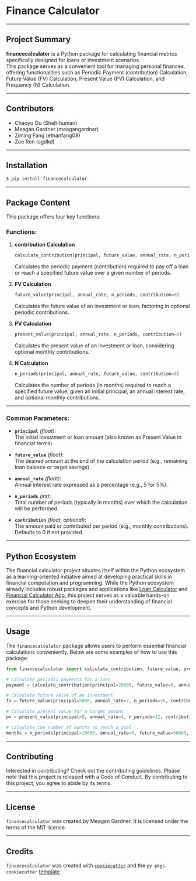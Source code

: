 # **Finance Calculator**

---

## Project Summary

**financecalculator** is a Python package for calculating financial metrics specifically designed for loans or investment scenarios.  
This package serves as a convenient tool for managing personal finances, offering functionalities such as Periodic Payment (contribution) Calculation, Future Value (FV) Calculation, Present Value (PV) Calculation, and Frequency (N) Calculation.

---

## Contributors

- Chaoyu Ou (Shell-human)  
- Meagan Gardner (meagangardner)  
- Ziming Fang (ethanfang08)  
- Zoe Ren (sgdkd)  

---

## Installation

```bash
$ pip install financecalculator
```

---

## Package Content

This package offers four key functions:  

### **Functions:**

1. **contribution Calculation**  
   ```python
   calculate_contribution(principal, future_value, annual_rate, n_periods)
   ```
   Calculates the periodic payment (contribution) required to pay off a loan or reach a specified future value over a given number of periods.

2. **FV Calculation**  
   ```python
   future_value(principal, annual_rate, n_periods, contribution=0)
   ```
   Calculates the future value of an investment or loan, factoring in optional periodic contributions.

3. **PV Calculation**  
   ```python
   present_value(principal, annual_rate, n_periods, contribution=0)
   ```
   Calculates the present value of an investment or loan, considering optional monthly contributions.

4. **N Calculation**  
   ```python
   n_periods(principal, annual_rate, future_value, contribution=0)
   ```
   Calculates the number of periods (in months) required to reach a specified future value, given an initial principal, an annual interest rate, and optional monthly contributions.

---

### **Common Parameters:**

- **`principal`** *(float)*:  
  The initial investment or loan amount (also known as Present Value in financial terms).

- **`future_value`** *(float)*:  
  The desired amount at the end of the calculation period (e.g., remaining loan balance or target savings).

- **`annual_rate`** *(float)*:  
  Annual interest rate expressed as a percentage (e.g., 5 for 5%).

- **`n_periods`** *(int)*:  
  Total number of periods (typically in months) over which the calculation will be performed.

- **`contribution`** *(float, optional)*:  
  The amount paid or contributed per period (e.g., monthly contributions). Defaults to 0 if not provided.

---

## Python Ecosystem

The financial calculator project situates itself within the Python ecosystem as a learning-oriented initiative aimed at developing practical skills in financial computation and programming. While the Python ecosystem already includes robust packages and applications like [Loan Calculator](https://github.com/yanomateus/loan-calculator) and [Financial Calculator App](https://github.com/dilumdesilva/Financial-Calculator-App), this project serves as a valuable hands-on exercise for those seeking to deepen their understanding of financial concepts and Python development.

---

## Usage

The `financecalculator` package allows users to perform essential financial calculations conveniently. Below are some examples of how to use this package:

```python
from financecalculator import calculate_contribution, future_value, present_value, n_periods

# Calculate periodic payments for a loan
payment = calculate_contribution(principal=20000, future_value=0, annual_rate=5, n_periods=24)

# Calculate future value of an investment
fv = future_value(principal=5000, annual_rate=7, n_periods=36, contribution=200)

# Calculate present value for a target amount
pv = present_value(principal=0, annual_rate=4, n_periods=12, contribution=500)

# Calculate the number of months to reach a goal
months = n_periods(principal=10000, annual_rate=6, future_value=50000, contribution=300)
```

---

## Contributing

Interested in contributing? Check out the contributing guidelines. Please note that this project is released with a Code of Conduct. By contributing to this project, you agree to abide by its terms.

---

## License

`financecalculator` was created by Meagan Gardner. It is licensed under the terms of the MIT license.

---

## Credits

`financecalculator` was created with [`cookiecutter`](https://cookiecutter.readthedocs.io/en/latest/) and the `py-pkgs-cookiecutter` [template](https://github.com/py-pkgs/py-pkgs-cookiecutter).

